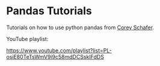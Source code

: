 # Pandas Tutorials
Tutorials on how to use python pandas from [Corey Schafer](https://github.com/CoreyMSchafer).

YouTube playlist:

https://www.youtube.com/playlist?list=PL-osiE80TeTsWmV9i9c58mdDCSskIFdDS

